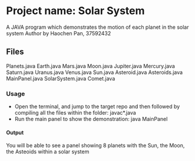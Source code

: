 # Project name: Solar System
A JAVA program which demonstrates the motion of each planet in the solar system
Author by Haochen Pan, 37592432

## Files
Planets.java
Earth.java
Mars.java
Moon.java
Jupiter.java
Mercury.java
Saturn.java
Uranus.java
Venus.java
Sun.java
Asteroid.java
Asteroids.java
MainPanel.java
SolarSystem.java
Comet.java

### Usage

- Open the terminal, and jump to the target repo and then followed by compiling all the files within the folder: javac*.java
- Run the main panel to show the demonstration: java MainPanel

#### Output

You will be able to see a panel showing 8 planets with the Sun, the Moon, the Asteoids within a solar system